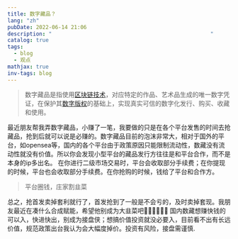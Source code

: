 ```yaml
---
title: 数字藏品？
lang: "zh"
pubDate: 2022-06-14 21:06
description: "                                                  "
catalog: true
tags:
  - blog
  - 观点
mathjax: true
inv-tags: blog
---
```


>数字藏品是指使用[区块链技术](https://baike.baidu.com/item/%E5%8C%BA%E5%9D%97%E9%93%BE%E6%8A%80%E6%9C%AF/23686191)，对应特定的作品、艺术品生成的唯一数字凭证，在保护其[数字版权](https://baike.baidu.com/item/%E6%95%B0%E5%AD%97%E7%89%88%E6%9D%83/3798171)的基础上，实现真实可信的数字化发行、购买、收藏和使用。

最近朋友帮我弄数字藏品，小赚了一笔，我要做的只是在各个平台发售的时间去抢藏品，抢到后就可以说是必赚的。数字藏品目前的泡沫非常大，相对于国外的平台，如opensea等，国内的各个平台由于政策原因只能限制流动性，数藏没有流动性就没有价值。所以你会发现小型平台的藏品发行方往往是和平台合作，而不是本身的ip多出名。
在你进行二级市场交易时，平台会收取部分手续费；在你提现的时候，平台也会收取部分手续费。在你抢购的时候，钱给了平台和合作方。

> 平台圈钱，庄家割韭菜

总之，抢首发卖掉套利就行了，首发抢到了一般是不会亏的，及时卖掉套现。我朋友最近在凑什么合成赋能，希望他别成为大韭菜吧🙏🏻🙏🏻🙏🏻
国内数藏想赚快钱的可以入，快进快出，别成为接盘侠；想搞价值投资就没必要入，目前看不出有长远价值，规范政策出台我认为会大幅度掉价。投资有风险，接盘需谨慎.
